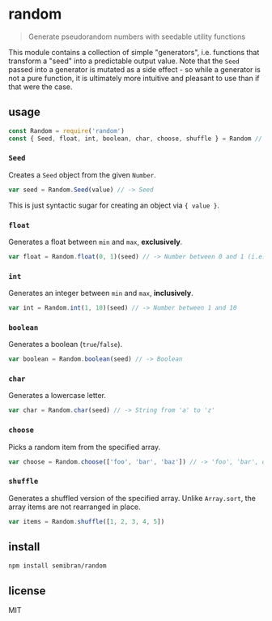 # random
> Generate pseudorandom numbers with seedable utility functions

This module contains a collection of simple "generators", i.e. functions that transform a "seed" into a predictable output value. Note that the `Seed` passed into a generator is mutated as a side effect - so while a generator is not a pure function, it is ultimately more intuitive and pleasant to use than if that were the case.

## usage
```javascript
const Random = require('random')
const { Seed, float, int, boolean, char, choose, shuffle } = Random // or whatever methods you wish to expose
```

### `Seed`
Creates a `Seed` object from the given `Number`.
```javascript
var seed = Random.Seed(value) // -> Seed
```
This is just syntactic sugar for creating an object via `{ value }`.


### `float`
Generates a float between `min` and `max`, **exclusively**.
```javascript
var float = Random.float(0, 1)(seed) // -> Number between 0 and 1 (i.e. seedable Math.random())
```


### `int`
Generates an integer between `min` and `max`, **inclusively**.
```javascript
var int = Random.int(1, 10)(seed) // -> Number between 1 and 10
```


### `boolean`
Generates a boolean (`true`/`false`).
```javascript
var boolean = Random.boolean(seed) // -> Boolean
```


### `char`
Generates a lowercase letter.
```javascript
var char = Random.char(seed) // -> String from 'a' to 'z'
```


### `choose`
Picks a random item from the specified array.
```javascript
var choose = Random.choose(['foo', 'bar', 'baz']) // -> 'foo', 'bar', or 'baz'
```


### `shuffle`
Generates a shuffled version of the specified array. Unlike `Array.sort`, the array items are not rearranged in place.
```javascript
var items = Random.shuffle([1, 2, 3, 4, 5])
```



## install
```sh
npm install semibran/random
```

## license
MIT
